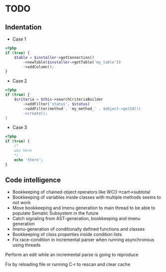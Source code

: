 # TODO

## Indentation

* Case 1

```php
<?php
if (true) {
    $table = $installer->getConnection()
        ->newTable($installer->getTable('my_table'))
        ->addColumn();
}
```

* Case 2

```php
<?php
if (true) {
    $criteria = $this->searchCriteriaBuilder
        ->addFilter('status', $status)
        ->addFilter(method', 'my_method_' . $object->getId())
        ->create();
}
```

* Case 3

```php
<?php
if (true) {
    /*
    was here
    */
    echo 'there';
}
```

## Code intelligence

* Bookkeeping of chained object operators like WC()->cart->subtotal
* Bookkeeping of variables inside classes with multiple methods seems to not work
* Move bookkeeping and imenu generation to main thread to be able to populate Sematic Subsystem in the future
* Catch signaling from AST-generation, bookkeeping and imenu generation
* Imenu-generation of conditionally defined functions and classes
* Bookkeeping of class properties inside condition lists
* Fix race-condition in incremental parser when running asynchronous using threads

Perform an edit while an incremental parse is going to reproduce

Fix by reloading file or running C-r to rescan and clear cache
